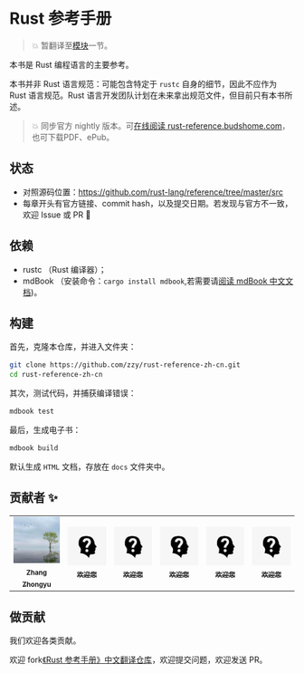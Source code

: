 # Rust 参考手册

> 💥 暂翻译至[模块](https://books.budshome.com/rust-reference/items/modules.html)一节。

本书是 Rust 编程语言的主要参考。

本书并非 Rust 语言规范：可能包含特定于 `rustc` 自身的细节，因此不应作为 Rust 语言规范。Rust 语言开发团队计划在未来拿出规范文件，但目前只有本书所述。

> 💥 同步官方 nightly 版本。可[在线阅读 rust-reference.budshome.com](https://rust-reference.budshome.com)，也可下载PDF、ePub。

## 状态

- 对照源码位置：https://github.com/rust-lang/reference/tree/master/src
- 每章开头有官方链接、commit hash，以及提交日期。若发现与官方不一致，欢迎 Issue 或 PR :bug:

## 依赖

- rustc （Rust 编译器）；
- mdBook （安装命令：`cargo install mdbook`,若需要请[阅读 mdBook 中文文档](https://mdbook.budshome.com))。

## 构建

首先，克隆本仓库，并进入文件夹：

``` Bash
git clone https://github.com/zzy/rust-reference-zh-cn.git
cd rust-reference-zh-cn
```

其次，测试代码，并捕获编译错误：

``` Bash
mdbook test
```

最后，生成电子书：

``` Bash
mdbook build
```

默认生成 `HTML` 文档，存放在 `docs` 文件夹中。

## 贡献者 ✨

<table>
  <tr>
    <td align="center"><a href="https://budshome.com"><img src="src/imgs/contributors/zzy.jpg" width="100px;" alt=""/><br /><sub><b>Zhang Zhongyu</b></sub></a></td>
    <td align="center"><a href="https://github.com/zzy/rust-reference-zh-cn"><img src="src/imgs/contributors/anonymous.jpg" width="100px;" alt=""/><br /><sub><b>欢迎您</b></sub></a></td>
    <td align="center"><a href="https://github.com/zzy/rust-reference-zh-cn"><img src="src/imgs/contributors/anonymous.jpg" width="100px;" alt=""/><br /><sub><b>欢迎您</b></sub></a></td>
    <td align="center"><a href="https://github.com/zzy/rust-reference-zh-cn"><img src="src/imgs/contributors/anonymous.jpg" width="100px;" alt=""/><br /><sub><b>欢迎您</b></sub></a></td>
    <td align="center"><a href="https://github.com/zzy/rust-reference-zh-cn"><img src="src/imgs/contributors/anonymous.jpg" width="100px;" alt=""/><br /><sub><b>欢迎您</b></sub></a></td>
    <td align="center"><a href="https://github.com/zzy/rust-reference-zh-cn"><img src="src/imgs/contributors/anonymous.jpg" width="100px;" alt=""/><br /><sub><b>欢迎您</b></sub></a></td>
  </tr>
</table>

## 做贡献

我们欢迎各类贡献。

欢迎 fork[《Rust 参考手册》中文翻译仓库]，欢迎提交问题，欢迎发送 PR。

[《Rust 参考手册》中文翻译仓库]: https://github.com/zzy/rust-reference-zh-cn
